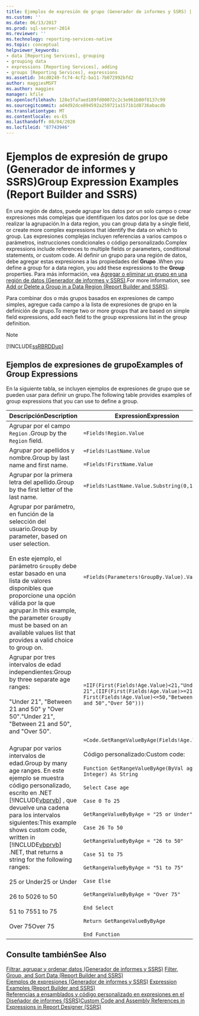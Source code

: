 ```yaml
---
title: Ejemplos de expresión de grupo (Generador de informes y SSRS) | Microsoft Docs
ms.custom: ''
ms.date: 06/13/2017
ms.prod: sql-server-2014
ms.reviewer: ''
ms.technology: reporting-services-native
ms.topic: conceptual
helpviewer_keywords:
- data [Reporting Services], grouping
- grouping data
- expressions [Reporting Services], adding
- groups [Reporting Services], expressions
ms.assetid: 34cd0249-fc74-4cf2-ba11-7b072992bfd2
author: maggiesMSFT
ms.author: maggies
manager: kfile
ms.openlocfilehash: 128e3fa7aed189fd00072c2c3e961b80f8137c99
ms.sourcegitcommit: ad4d92dce894592a259721a1571b1d8736abacdb
ms.translationtype: MT
ms.contentlocale: es-ES
ms.lasthandoff: 08/04/2020
ms.locfileid: "87743946"
---
```

# <a name="group-expression-examples-report-builder-and-ssrs"></a><span data-ttu-id="0cf1b-102">Ejemplos de expresión de grupo (Generador de informes y SSRS)</span><span class="sxs-lookup"><span data-stu-id="0cf1b-102">Group Expression Examples (Report Builder and SSRS)</span></span>
  <span data-ttu-id="0cf1b-103">En una región de datos, puede agrupar los datos por un solo campo o crear expresiones más complejas que identifiquen los datos por los que se debe realizar la agrupación.</span><span class="sxs-lookup"><span data-stu-id="0cf1b-103">In a data region, you can group data by a single field, or create more complex expressions that identify the data on which to group.</span></span> <span data-ttu-id="0cf1b-104">Las expresiones complejas incluyen referencias a varios campos o parámetros, instrucciones condicionales o código personalizado.</span><span class="sxs-lookup"><span data-stu-id="0cf1b-104">Complex expressions include references to multiple fields or parameters, conditional statements, or custom code.</span></span> <span data-ttu-id="0cf1b-105">Al definir un grupo para una región de datos, debe agregar estas expresiones a las propiedades del **Grupo** .</span><span class="sxs-lookup"><span data-stu-id="0cf1b-105">When you define a group for a data region, you add these expressions to the **Group** properties.</span></span> <span data-ttu-id="0cf1b-106">Para más información, vea [Agregar o eliminar un grupo en una región de datos &#40;Generador de informes y SSRS&#41;](add-or-delete-a-group-in-a-data-region-report-builder-and-ssrs.md).</span><span class="sxs-lookup"><span data-stu-id="0cf1b-106">For more information, see [Add or Delete a Group in a Data Region &#40;Report Builder and SSRS&#41;](add-or-delete-a-group-in-a-data-region-report-builder-and-ssrs.md).</span></span>  
  
 <span data-ttu-id="0cf1b-107">Para combinar dos o más grupos basados en expresiones de campo simples, agregue cada campo a la lista de expresiones de grupo en la definición de grupo.</span><span class="sxs-lookup"><span data-stu-id="0cf1b-107">To merge two or more groups that are based on simple field expressions, add each field to the group expressions list in the group definition.</span></span>  
  
> [!NOTE]  
>  [!INCLUDE[ssRBRDDup](../../includes/ssrbrddup-md.md)]  
  
## <a name="examples-of-group-expressions"></a><span data-ttu-id="0cf1b-108">Ejemplos de expresiones de grupo</span><span class="sxs-lookup"><span data-stu-id="0cf1b-108">Examples of Group Expressions</span></span>  
 <span data-ttu-id="0cf1b-109">En la siguiente tabla, se incluyen ejemplos de expresiones de grupo que se pueden usar para definir un grupo.</span><span class="sxs-lookup"><span data-stu-id="0cf1b-109">The following table provides examples of group expressions that you can use to define a group.</span></span>  
  
|<span data-ttu-id="0cf1b-110">Descripción</span><span class="sxs-lookup"><span data-stu-id="0cf1b-110">Description</span></span>|<span data-ttu-id="0cf1b-111">Expression</span><span class="sxs-lookup"><span data-stu-id="0cf1b-111">Expression</span></span>|  
|-----------------|----------------|  
|<span data-ttu-id="0cf1b-112">Agrupar por el campo `Region` .</span><span class="sxs-lookup"><span data-stu-id="0cf1b-112">Group by the `Region` field.</span></span>|`=Fields!Region.Value`|  
|<span data-ttu-id="0cf1b-113">Agrupar por apellidos y nombre.</span><span class="sxs-lookup"><span data-stu-id="0cf1b-113">Group by last name and first name.</span></span>|`=Fields!LastName.Value`<br /><br /> `=Fields!FirstName.Value`|  
|<span data-ttu-id="0cf1b-114">Agrupar por la primera letra del apellido.</span><span class="sxs-lookup"><span data-stu-id="0cf1b-114">Group by the first letter of the last name.</span></span>|`=Fields!LastName.Value.Substring(0,1)`|  
|<span data-ttu-id="0cf1b-115">Agrupar por parámetro, en función de la selección del usuario.</span><span class="sxs-lookup"><span data-stu-id="0cf1b-115">Group by parameter, based on user selection.</span></span><br /><br /> <span data-ttu-id="0cf1b-116">En este ejemplo, el parámetro `GroupBy` debe estar basado en una lista de valores disponibles que proporcione una opción válida por la que agrupar.</span><span class="sxs-lookup"><span data-stu-id="0cf1b-116">In this example, the parameter `GroupBy` must be based on an available values list that provides a valid choice to group on.</span></span>|`=Fields(Parameters!GroupBy.Value).Value`|  
|<span data-ttu-id="0cf1b-117">Agrupar por tres intervalos de edad independientes:</span><span class="sxs-lookup"><span data-stu-id="0cf1b-117">Group by three separate age ranges:</span></span><br /><br /> <span data-ttu-id="0cf1b-118">"Under 21", "Between 21 and 50" y "Over 50".</span><span class="sxs-lookup"><span data-stu-id="0cf1b-118">"Under 21", "Between 21 and 50", and "Over 50".</span></span>|`=IIF(First(Fields!Age.Value)<21,"Under 21",(IIF(First(Fields!Age.Value)>=21 AND First(Fields!Age.Value)<=50,"Between 21 and 50","Over 50")))`|  
|<span data-ttu-id="0cf1b-119">Agrupar por varios intervalos de edad.</span><span class="sxs-lookup"><span data-stu-id="0cf1b-119">Group by many age ranges.</span></span> <span data-ttu-id="0cf1b-120">En este ejemplo se muestra código personalizado, escrito en .NET [!INCLUDE[vbprvb](../../includes/vbprvb-md.md)] , que devuelve una cadena para los intervalos siguientes:</span><span class="sxs-lookup"><span data-stu-id="0cf1b-120">This example shows custom code, written in [!INCLUDE[vbprvb](../../includes/vbprvb-md.md)] .NET, that returns a string for the following ranges:</span></span><br /><br /> <span data-ttu-id="0cf1b-121">25 or Under</span><span class="sxs-lookup"><span data-stu-id="0cf1b-121">25 or Under</span></span><br /><br /> <span data-ttu-id="0cf1b-122">26 to 50</span><span class="sxs-lookup"><span data-stu-id="0cf1b-122">26 to 50</span></span><br /><br /> <span data-ttu-id="0cf1b-123">51 to 75</span><span class="sxs-lookup"><span data-stu-id="0cf1b-123">51 to 75</span></span><br /><br /> <span data-ttu-id="0cf1b-124">Over 75</span><span class="sxs-lookup"><span data-stu-id="0cf1b-124">Over 75</span></span>|`=Code.GetRangeValueByAge(Fields!Age.Value)`<br /><br /> <span data-ttu-id="0cf1b-125">Código personalizado:</span><span class="sxs-lookup"><span data-stu-id="0cf1b-125">Custom code:</span></span><br /><br /> `Function GetRangeValueByAge(ByVal age As Integer) As String`<br /><br /> `Select Case age`<br /><br /> `Case 0 To 25`<br /><br /> `GetRangeValueByByAge = "25 or Under"`<br /><br /> `Case 26 To 50`<br /><br /> `GetRangeValueByByAge = "26 to 50"`<br /><br /> `Case 51 to 75`<br /><br /> `GetRangeValueByByAge = "51 to 75"`<br /><br /> `Case Else`<br /><br /> `GetRangeValueByByAge = "Over 75"`<br /><br /> `End Select`<br /><br /> `Return GetRangeValueByByAge`<br /><br /> `End Function`|  
  
## <a name="see-also"></a><span data-ttu-id="0cf1b-126">Consulte también</span><span class="sxs-lookup"><span data-stu-id="0cf1b-126">See Also</span></span>  
 <span data-ttu-id="0cf1b-127">[Filtrar, agrupar y ordenar datos &#40;Generador de informes y SSRS&#41;](filter-group-and-sort-data-report-builder-and-ssrs.md) </span><span class="sxs-lookup"><span data-stu-id="0cf1b-127">[Filter, Group, and Sort Data &#40;Report Builder and SSRS&#41;](filter-group-and-sort-data-report-builder-and-ssrs.md) </span></span>  
 <span data-ttu-id="0cf1b-128">[Ejemplos de expresiones &#40;Generador de informes y SSRS&#41;](expression-examples-report-builder-and-ssrs.md) </span><span class="sxs-lookup"><span data-stu-id="0cf1b-128">[Expression Examples &#40;Report Builder and SSRS&#41;](expression-examples-report-builder-and-ssrs.md) </span></span>  
 [<span data-ttu-id="0cf1b-129">Referencias a ensamblados y código personalizado en expresiones en el Diseñador de informes &#40;SSRS&#41;</span><span class="sxs-lookup"><span data-stu-id="0cf1b-129">Custom Code and Assembly References in Expressions in Report Designer &#40;SSRS&#41;</span></span>](custom-code-and-assembly-references-in-expressions-in-report-designer-ssrs.md)  
  
  

